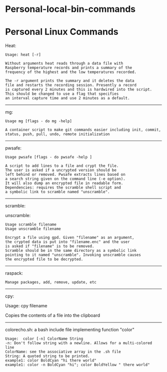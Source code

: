 # Personal-local-bin-commands
# Personal Linux Commands


Heat:

    Usage: heat [-r]
        
    Without arguments heat reads through a data file with
    Raspberry temperature records and prints a summary of the
    frequency of the highest and the low temperatures recorded.
    
    The -r argument prints the summary and it deletes the data
    file and restarts the recording session. Presently a record
    is captured every 2 minutes and this is hardwired into the script.
    This should be changed to use a flag that specifies
    an interval capture time and use 2 minutes as a default.

--------------------

mg:

    Usage mg [flags - do mg -help]

    A container script to make git commands easier including init, commit,
    status, push, pull, undo, remote initialization

--------------------

pwsafe:

    Usage pwsafe [flags - do pwsafe -help ]

    A script to add lines to a file and crypt the file.
    The user is asked if a uncrypted version should be 
    left behind or removed. Pwsafe extracts lines based on
    a search string given on the command line (-e option).
    It will also dump an encrypted file in readable form.
    Dependencies: requires the scramble shell script and
    a symbolic link to scramble named "unscramble".
    
--------------------

scramble:

unscramble:

    Usage scramble filename
    Usage unscramble filename

    Encrypt a file using gpd. Given "filename" as an argument,
    the crypted data is put into "filename.enc" and the user
    is asked if "filename" is to be removed. 
    Scramble should be in the same directory as a symbolic link
    pointing to it named "unscramble". Invoking unscramble causes
    the encrypted file to be decrypted.

--------------------

raspack:

    Manage packages, add, remove, update, etc

--------------------

cpy:

   Usage: cpy filename

   Copies the contents of a file into the clipboard 

--------------------

colorecho.sh: a bash include file implementing function "color"

    Usage:  color [-n] ColorName String
    -n: Don't follow string with a newline. Allows for a multi-colored line
    ColorName: see the associative array in the .sh file
    String: A quoted string to be printed.
    example1: color BoldCyan "hi there world"
    example1: color -n BoldCyan "hi"; color BoldYellow " there world"



